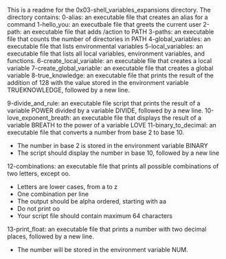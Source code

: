 This is a readme for the 0x03-shell_variables_expansions directory.
The directory contains:
0-alias: an executable file that creates an alias for a command
1-hello_you: an executbale file that greets the current user
2-path: an executable file that adds /action to PATH
3-paths: an executable file that counts the number of directories in PATH
4-global_variables: an executable file that lists environmental variables
5-local_variables: an executable file that lists all local variables, environment variables, and functions.
6-create_local_variable: an executable file that creates a local variable
7-create_global_variable: an executable file that creates a global variable
8-true_knowledge: an executable file that prints the result of the addition of 128 with the value stored in the environment variable            TRUEKNOWLEDGE, followed by a new line.

9-divide_and_rule: an executable file script that prints the result of a variable POWER divided by a variable DIVIDE, followed by a new line.
10-love_exponent_breath: an executable file that displays the result of a variable BREATH to the power of a variable LOVE
11-binary_to_decimal: an executable file that converts a number from base 2 to base 10.
- The number in base 2 is stored in the environment variable BINARY
- The script should display the number in base 10, followed by a new line

12-combinations: an executable file that prints all possible combinations of two letters, except oo.
- Letters are lower cases, from a to z
- One combination per line
- The output should be alpha ordered, starting with aa
- Do not print oo
- Your script file should contain maximum 64 characters

13-print_float: an executable file that prints a number with two decimal places, followed by a new line.
- The number will be stored in the environment variable NUM.
